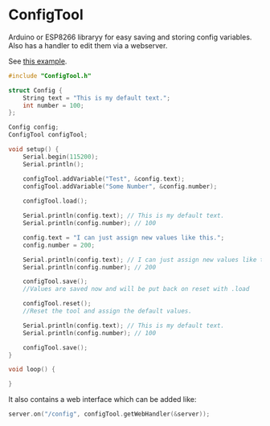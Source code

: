 # ConfigTool

Arduino or ESP8266 libraryy for easy saving and storing config variables.
Also has a handler to edit them via a webserver.

See [this example](https://github.com/Tvde1/ConfigTool/blob/master/examples/ConfigTool/ConfigTool.ino).

```cpp
#include "ConfigTool.h"

struct Config {
	String text = "This is my default text.";
	int number = 100;
};

Config config;
ConfigTool configTool;

void setup() {
	Serial.begin(115200);
	Serial.println();

	configTool.addVariable("Test", &config.text);
	configTool.addVariable("Some Number", &config.number);
	
	configTool.load();

	Serial.println(config.text); // This is my default text.
	Serial.println(config.number); // 100

	config.text = "I can just assign new values like this.";
	config.number = 200;

	Serial.println(config.text); // I can just assign new values like this.
	Serial.println(config.number); // 200

	configTool.save();
	//Values are saved now and will be put back on reset with .load

	configTool.reset();
	//Reset the tool and assign the default values.

	Serial.println(config.text); // This is my default text.
	Serial.println(config.number); // 100

	configTool.save();
}

void loop() {

}
```
It also contains a web interface which can be added like:
```cpp
server.on("/config", configTool.getWebHandler(&server));
```
